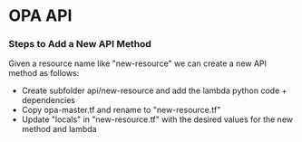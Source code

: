 # OPA API

### Steps to Add a New API Method

Given a resource name like "new-resource" we can create a new API method as follows:

- Create subfolder api/new-resource and add the lambda python code + dependencies
- Copy opa-master.tf and rename to "new-resource.tf"
- Update "locals" in "new-resource.tf" with the desired values for the new method and lambda